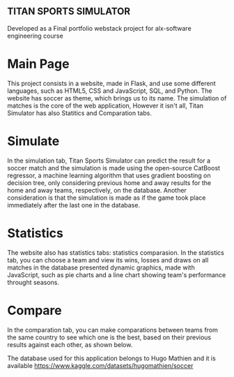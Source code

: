 ## TITAN SPORTS SIMULATOR
Developed as a Final portfolio webstack project for alx-software engineering course

# Main Page
This project consists in a website, made in Flask, and use some different languages, such as HTML5, CSS and JavaScript, SQL, and Python. The website has soccer as theme, which brings us to its name. The simulation of matches is the core of the web application, However it isn't all, Titan Simulator has also Statitics and Comparation tabs.

# Simulate
In the simulation tab, Titan Sports Simulator can predict the result for a soccer match and the simulation is made using the open-source CatBoost regressor, a machine learning algorithm that uses gradient boosting on decision tree, only considering previous home and away results for the home and away teams, respectively, on the database. Another consideration is that the simulation is made as if the game took place immediately after the last one in the database.

# Statistics
The website also has statistics tabs: statistics comparasion. In the statistics tab, you can choose a team and view its wins, losses and draws on all matches in the database presented dynamic graphics, made with JavaScript, such as pie charts and a line chart showing team's performance throught seasons.

# Compare
In the comparation tab, you can make comparations between teams from the same country to see which one is the best, based on their previous results against each other, as shown below.

The database used for this application belongs to Hugo Mathien and it is available 
https://www.kaggle.com/datasets/hugomathien/soccer
